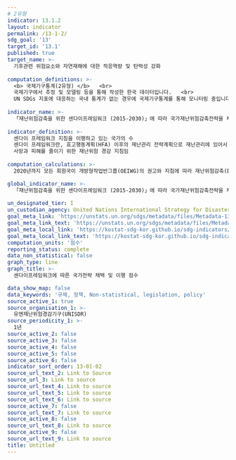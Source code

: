 ```yaml
---
# 2유형 
indicator: 13.1.2
layout: indicator
permalink: /13-1-2/
sdg_goal: '13'
target_id: '13.1'
published: true
target_name: >-
  기후관련 위험요소와 자연재해에 대한 적응역량 및 탄력성 강화
  
computation_definitions: >-
  <b> 국제기구통계(2유형) </b>   <br>
  국제기구에서 추정 및 모델링 등을 통해 작성한 한국 데이터입니다.   <br>
  UN SDGs 지표에 대응하는 국내 통계가 없는 경우에 국제기구통계를 통해 모니터링 중입니다. 
  
indicator_name: >-
  「재난위험감축을 위한 센다이프레임워크 (2015-2030)」에 따라 국가재난위험감축전략을 채택하고 이행하는 국가의 수
  
indicator_definition: >-
  센다이 프레임워크 지침을 이행하고 있는 국가의 수
  센다이 프레임워크란, 효고행동계획(HFA) 이후의 재난관리 전략계획으로 재난관리에 있어서 사후적 복구에서 사전적 예방을 강조하여 재해에 의한 
  사망과 피해를 줄이기 위한 재난위험 경감 지침임
  
computation_calculations: >-
  2020년까지 모든 회원국이 개방형작업반그룹(OEIWG)의 권고와 지침에 따라 재난위험감축(DRR, Disaster Risk Reduction) 전략을 보고

global_indicator_name: >-
  「재난위험감축을 위한 센다이프레임워크 (2015-2030)」에 따라 국가재난위험감축전략을 채택하고 이행하는 국가의 수
  
un_designated_tier: I
un_custodian_agency: United Nations International Strategy for Disaster Reduction (UNISDR)
goal_meta_link: 'https://unstats.un.org/sdgs/metadata/files/Metadata-13-01-02.pdf'
goal_meta_link_text: 'https://unstats.un.org/sdgs/metadata/files/Metadata-13-01-02.pdf'
goal_meta_local_link: 'https://kostat-sdg-kor.github.io/sdg-indicators/public/data/Metadata-13-01-02_KOR.pdf'
goal_meta_local_link_text: 'https://kostat-sdg-kor.github.io/sdg-indicators/public/data/Metadata-13-01-02_KOR.pdf'
computation_units: '점수'
reporting_status: complete
data_non_statistical: false
graph_type: line
graph_title: >-
  센다이프레임워크에 따른 국가전략 채택 및 이행 점수

data_show_map: false
data_keywords: '규제, 정책, Non-statistical, legislation, policy'
source_active_1: true
source_organisation_1: >-
  유엔재난위험경감기구(UNISDR)
source_periodicity_1: >-
  1년
source_active_2: false
source_active_3: false
source_active_4: false
source_active_5: false
source_active_6: false
indicator_sort_order: 13-01-02
source_url_text_2: Link to Source
source_url_3: Link to source
source_url_text_4: Link to source
source_url_text_5: Link to source
source_url_text_6: Link to source
source_active_7: false
source_url_text_7: Link to source
source_active_8: false
source_url_text_8: Link to source
source_active_9: false
source_url_text_9: Link to source
title: Untitled
---
```

